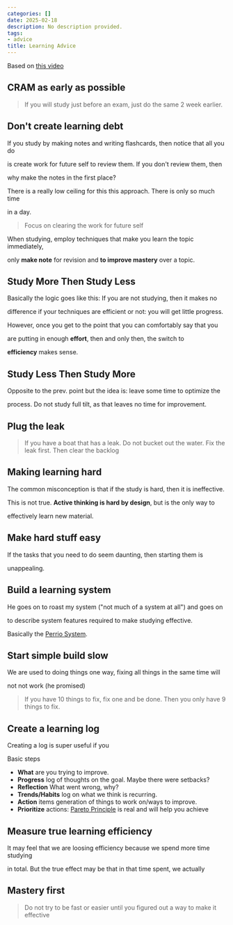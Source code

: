 ```yaml
---
categories: []
date: 2025-02-18
description: No description provided.
tags:
- advice
title: Learning Advice
---
```


Based on [this video](https://www.youtube.com/watch?v=goHaIfMcfWo)

## CRAM as early as possible

> If you will study just before an exam, just do the same 2 week earlier.

## Don't create learning debt

If you study by making notes and writing flashcards, then notice that all you do

is create work for future self to review them. If you don't review them, then

why make the notes in the first place?

There is a really low ceiling for this this approach. There is only so much time

in a day.

> Focus on clearing the work for future self

When studying, employ techniques that make you learn the topic immediately,

only **make note** for revision and **to improve mastery** over a topic.

## Study More Then Study Less

Basically the logic goes like this: If you are not studying, then it makes no 

difference if your techniques are efficient or not: you will get little progress.

However, once you get to the point that you can comfortably say that you

are putting in enough **effort**, then and only then, the switch to

**efficiency** makes sense. 

## Study Less Then Study More

Opposite to the prev. point but the idea is: leave some time to optimize the 

process. Do not study full tilt, as that leaves no time for improvement.

## Plug the leak

> If you have a boat that has a leak.
> Do not bucket out the water.
> Fix the leak first.
> Then clear the backlog

## Making learning hard

The common misconception is that if the study is hard, then it is ineffective. 

This is not true. **Active thinking is hard by design**, but is the only way to 

effectively learn new material. 

## Make hard stuff easy

If the tasks that you need to do seem daunting, then starting them is 

unappealing.

## Build a learning system

He goes on to roast my system ("not much of a system at all") and goes on 

to describe system features required to make studying effective. 

Basically the [Perrio System](Perrio%20System.md).

## Start simple build slow

We are used to doing things one way, fixing all things in the same time will 

not not work (he promised)

> If you have 10 things to fix, fix one and be done.
> Then you only have 9 things to fix.

## Create a learning log

Creating a log is super useful if you 

Basic steps

- **What** are you trying to improve.
- **Progress** log of thoughts on the goal. Maybe there were setbacks? 
- **Reflection** What went wrong, why?
- **Trends/Habits** log on what we think is recurring.
- **Action** items generation of things to work on/ways to improve.
- **Prioritize** actions: [Pareto Principle](Pareto%20Principle.md) is real and will help you achieve 

## Measure true learning efficiency

It may feel that we are loosing efficiency because we spend more time studying

in total. But the true effect may be that in that time spent, we actually

## Mastery first

> Do not try to be fast or easier until you figured out a way to make it effective
